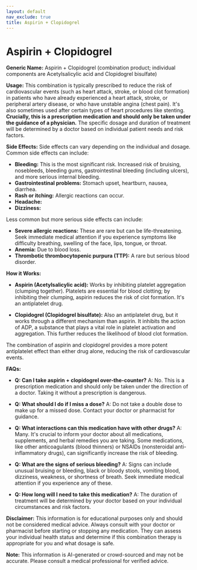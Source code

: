 ```yaml
---
layout: default
nav_exclude: true
title: Aspirin + Clopidogrel
---
```


# Aspirin + Clopidogrel

**Generic Name:** Aspirin + Clopidogrel (combination product; individual components are Acetylsalicylic acid and Clopidogrel bisulfate)

**Usage:**  This combination is typically prescribed to reduce the risk of cardiovascular events (such as heart attack, stroke, or blood clot formation) in patients who have already experienced a heart attack, stroke, or peripheral artery disease, or who have unstable angina (chest pain). It's also sometimes used after certain types of heart procedures like stenting.  **Crucially, this is a prescription medication and should only be taken under the guidance of a physician.**  The specific dosage and duration of treatment will be determined by a doctor based on individual patient needs and risk factors.

**Side Effects:**  Side effects can vary depending on the individual and dosage. Common side effects can include:

* **Bleeding:** This is the most significant risk.  Increased risk of bruising, nosebleeds, bleeding gums, gastrointestinal bleeding (including ulcers), and more serious internal bleeding.
* **Gastrointestinal problems:** Stomach upset, heartburn, nausea, diarrhea.
* **Rash or itching:** Allergic reactions can occur.
* **Headache:**
* **Dizziness:**

Less common but more serious side effects can include:

* **Severe allergic reactions:**  These are rare but can be life-threatening.  Seek immediate medical attention if you experience symptoms like difficulty breathing, swelling of the face, lips, tongue, or throat.
* **Anemia:** Due to blood loss.
* **Thrombotic thrombocytopenic purpura (TTP):** A rare but serious blood disorder.


**How it Works:**

* **Aspirin (Acetylsalicylic acid):**  Works by inhibiting platelet aggregation (clumping together). Platelets are essential for blood clotting; by inhibiting their clumping, aspirin reduces the risk of clot formation.  It's an antiplatelet drug.

* **Clopidogrel (Clopidogrel bisulfate):**  Also an antiplatelet drug, but it works through a different mechanism than aspirin. It inhibits the action of ADP, a substance that plays a vital role in platelet activation and aggregation.  This further reduces the likelihood of blood clot formation.

The combination of aspirin and clopidogrel provides a more potent antiplatelet effect than either drug alone, reducing the risk of cardiovascular events.

**FAQs:**

* **Q: Can I take aspirin + clopidogrel over-the-counter?** A: No. This is a prescription medication and should only be taken under the direction of a doctor.  Taking it without a prescription is dangerous.

* **Q: What should I do if I miss a dose?** A: Do not take a double dose to make up for a missed dose.  Contact your doctor or pharmacist for guidance.

* **Q: What interactions can this medication have with other drugs?** A: Many.  It's crucial to inform your doctor about all medications, supplements, and herbal remedies you are taking.  Some medications, like other anticoagulants (blood thinners) or NSAIDs (nonsteroidal anti-inflammatory drugs), can significantly increase the risk of bleeding.

* **Q: What are the signs of serious bleeding?** A:  Signs can include unusual bruising or bleeding, black or bloody stools, vomiting blood, dizziness, weakness, or shortness of breath. Seek immediate medical attention if you experience any of these.

* **Q: How long will I need to take this medication?** A: The duration of treatment will be determined by your doctor based on your individual circumstances and risk factors.

**Disclaimer:** This information is for educational purposes only and should not be considered medical advice.  Always consult with your doctor or pharmacist before starting or stopping any medication.  They can assess your individual health status and determine if this combination therapy is appropriate for you and what dosage is safe.


**Note:** This information is AI-generated or crowd-sourced and may not be accurate. Please consult a medical professional for verified advice.